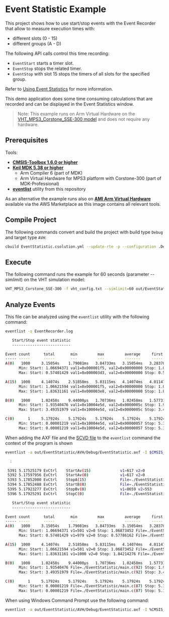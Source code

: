 # Event Statistic Example

This project shows how to use start/stop events with the Event Recorder that allow to measure execution times with:

- different slots (0 - 15)
- different groups (A - D)

The following API calls control this time recording:

- `EventStart` starts a timer slot.
- `EventStop` stops the related timer.
- `EventStop` with slot 15 stops the timers of all slots for the specified group.

Refer to [Using Event Statistics](https://arm-software.github.io/CMSIS-View/main/ev_stat.html#es_use) for more information.

This demo application does some time consuming calculations that are recorded
and can be displayed in the Event Statistics window.

>Note:
This example runs on Arm Virtual Hardware on the [VHT_MPS3_Corstone_SSE-300 model](https://arm-software.github.io/AVH/main/simulation/html/Using.html) and does not require any hardware.

## Prerequisites

Tools:

- [**CMSIS-Toolbox 1.6.0 or higher**](https://github.com/Open-CMSIS-Pack/cmsis-toolbox)
- [**Keil MDK 5.38 or higher**](https://www.keil.com/mdk5)
  - Arm Compiler 6 (part of MDK)
  - Arm Virtual Hardware for MPS3 platform with Corstone-300 (part of MDK-Professional)
- [**eventlist**](https://github.com/ARM-software/CMSIS-View/releases/latest) utility from this repository

As an alternative the example runs also on [**AMI Arm Virtual Hardware**](https://aws.amazon.com/marketplace/search/results?searchTerms=Arm+Virtual+Hardware) available via the AWS Marketplace as this image contains all relevant tools.

## Compile Project

The following commands convert and build the project with build type `Debug` and target type `AVH`:

```sh
cbuild EventStatistic.csolution.yml --update-rte -p --configuration .Debug+AVH
```

## Execute

The following command runs the example for 60 seconds (parameter *--simlimit*) on the VHT simulation model:

```sh
VHT_MPS3_Corstone_SSE-300 -f vht_config.txt --simlimit=60 out/EventStatistic/AVH/Debug/EventStatistic.axf
```

## Analyze Events

This file can be analyzed using the `eventlist` utility with the following command:

```sh
eventlist -s EventRecorder.log

   Start/Stop event statistic
   --------------------------

Event count      total       min         max         average     first       last
----- -----      -----       ---         ---         -------     -----       ----
A(0)   1000     3.15054s    1.79081ms   3.84733ms   3.15054ms   3.28370ms   2.54044ms
      Min: Start: 1.06694371 val1=0x000001f5, val2=0x00000000 Stop: 1.06873452 val1=0x10004e5d, val2=0x0000003c
      Max: Start: 0.57401429 val1=0x000003d3, val2=0x00000000 Stop: 0.57786162 val1=0x10004e5d, val2=0x00000038

A(15)  1000     4.14074s    2.51858ms   5.83115ms   4.14074ms   4.01147ms   3.26821ms
      Min: Start: 1.06621594 val1=0x000001f5, val2=0x00000000 Stop: 1.06873452 val1=0x10004e5d, val2=0x0000003c
      Max: Start: 1.83631161 val1=0x000003e8, val2=0x00000000 Stop: 1.84214276 val1=0x10004e5d, val2=0x0000003c

B(0)   1000     1.02458s    9.44000µs   1.70736ms   1.02458ms   1.57731ms 707.89000µs
      Min: Start: 1.93540476 val1=0x10004e5d, val2=0x0000005c Stop: 1.93541420 val1=0x00000004, val2=0x00000003
      Max: Start: 3.49351979 val1=0x10004e5d, val2=0x0000005c Stop: 3.49522715 val1=0x00007fe5, val2=0x0000053d

C(0)      1     5.17924s    5.17924s    5.17924s    5.17924s    5.17924s    5.17924s
      Min: Start: 0.00001219 val1=0x10004e5d, val2=0x00000057 Stop: 5.17925291 val1=0x10004e5d, val2=0x00000067
      Max: Start: 0.00001219 val1=0x10004e5d, val2=0x00000057 Stop: 5.17925291 val1=0x10004e5d, val2=0x00000067
```

When adding the AXF file and the [SCVD file](https://arm-software.github.io/CMSIS-View/main/SCVD_Format.html) to the `eventlist` command the context of the program is shown

```sh
eventlist -a out/EventStatistic/AVH/Debug/EventStatistic.axf -I $CMSIS_PACK_ROOT/ARM/CMSIS-View/1.2.0/EventRecorder/EventRecorder.scvd EventRecorder.log

  :

 5391 5.17525179 EvCtrl    StartAv(15)             v1=617 v2=0
 5392 5.17597956 EvCtrl    StartAv(0)              v1=617 v2=0
 5393 5.17852000 EvCtrl    StopA(15)               File=./EventStatistic/main.c(60)
 5394 5.17852488 EvCtrl    StartB(0)               File=./EventStatistic/main.c(92)
 5395 5.17923277 EvCtrl    StopBv(0)               v1=8659 v2=553
 5396 5.17925291 EvCtrl    StopC(0)                File=./EventStatistic/main.c(103)

   Start/Stop event statistic
   --------------------------

Event count      total       min         max         average     first       last
----- -----      -----       ---         ---         -------     -----       ----
A(0)   1000     3.15054s    1.79081ms   3.84733ms   3.15054ms   3.28370ms   2.54044ms
      Min: Start: 1.06694371 v1=501 v2=0 Stop: 1.06873452 File=./EventStatistic/main.c(60)
      Max: Start: 0.57401429 v1=979 v2=0 Stop: 0.57786162 File=./EventStatistic/main.c(56)

A(15)  1000     4.14074s    2.51858ms   5.83115ms   4.14074ms   4.01147ms   3.26821ms
      Min: Start: 1.06621594 v1=501 v2=0 Stop: 1.06873452 File=./EventStatistic/main.c(60)
      Max: Start: 1.83631161 v1=1000 v2=0 Stop: 1.84214276 File=./EventStatistic/main.c(60)

B(0)   1000     1.02458s    9.44000µs   1.70736ms   1.02458ms   1.57731ms 707.89000µs
      Min: Start: 1.93540476 File=./EventStatistic/main.c(92) Stop: 1.93541420 v1=4 v2=3
      Max: Start: 3.49351979 File=./EventStatistic/main.c(92) Stop: 3.49522715 v1=32741 v2=1341

C(0)      1     5.17924s    5.17924s    5.17924s    5.17924s    5.17924s    5.17924s
      Min: Start: 0.00001219 File=./EventStatistic/main.c(87) Stop: 5.17925291 File=./EventStatistic/main.c(103)
      Max: Start: 0.00001219 File=./EventStatistic/main.c(87) Stop: 5.17925291 File=./EventStatistic/main.c(103)
```

When using Windows Command Prompt use the following command: 
```sh
eventlist -a out/EventStatistic/AVH/Debug/EventStatistic.axf -I %CMSIS_PACK_ROOT%/ARM/CMSIS-View/1.2.0/EventRecorder/EventRecorder.scvd EventRecorder.log
```
